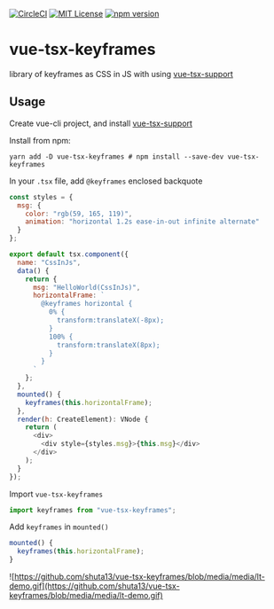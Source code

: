 [![CircleCI](https://circleci.com/gh/shuta13/vue-tsx-keyframes.svg?style=svg)](https://circleci.com/gh/shuta13/vue-tsx-keyframes)
[![MIT License](http://img.shields.io/badge/license-MIT-blue.svg?style=flat)](https://github.com/shuta13/vue-tsx-keyframes/blob/master/LICENSE)
[![npm version](https://badge.fury.io/js/vue-tsx-keyframes.svg)](https://badge.fury.io/js/vue-tsx-keyframes)

# vue-tsx-keyframes
library of keyframes as CSS in JS with using [vue-tsx-support](https://github.com/wonderful-panda/vue-tsx-support)

## Usage
Create vue-cli project, and install [vue-tsx-support](https://github.com/wonderful-panda/vue-tsx-support)

Install from npm:
```shell
yarn add -D vue-tsx-keyframes # npm install --save-dev vue-tsx-keyframes
```

In your `.tsx` file, add `@keyframes` enclosed backquote
```javascript
const styles = {
  msg: {
    color: "rgb(59, 165, 119)",
    animation: "horizontal 1.2s ease-in-out infinite alternate"
  }
};

export default tsx.component({
  name: "CssInJs",
  data() {
    return {
      msg: "HelloWorld(CssInJs)",
      horizontalFrame: `
        @keyframes horizontal {
          0% {
            transform:translateX(-8px);
          }
          100% {
            transform:translateX(8px);
          }
        }
      `
    };
  },
  mounted() {
    keyframes(this.horizontalFrame);
  },
  render(h: CreateElement): VNode {
    return (
      <div>
        <div style={styles.msg}>{this.msg}</div>
      </div>
    );
  }
});
```

Import `vue-tsx-keyframes`
```javascript
import keyframes from "vue-tsx-keyframes";
```

Add `keyframes` in `mounted()`
```javascript
mounted() {
  keyframes(this.horizontalFrame);
}
```

![https://github.com/shuta13/vue-tsx-keyframes/blob/media/media/lt-demo.gif](https://github.com/shuta13/vue-tsx-keyframes/blob/media/media/lt-demo.gif)